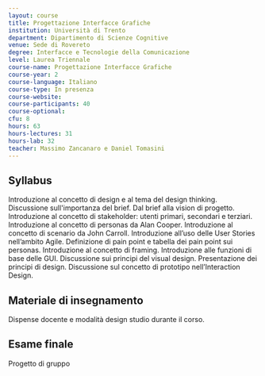 ```yaml
---
layout: course
title: Progettazione Interfacce Grafiche
institution: Università di Trento
department: Dipartimento di Scienze Cognitive
venue: Sede di Rovereto
degree: Interfacce e Tecnologie della Comunicazione
level: Laurea Triennale
course-name: Progettazione Interfacce Grafiche
course-year: 2
course-language: Italiano
course-type: In presenza
course-website: 
course-participants: 40
course-optional: 
cfu: 8
hours: 63
hours-lectures: 31
hours-lab: 32
teacher: Massimo Zancanaro e Daniel Tomasini
---
```



## Syllabus 
 Introduzione al concetto di design e al tema del design thinking.
Discussione sull'importanza del brief. Dal brief alla vision di progetto.
Introduzione al concetto di stakeholder: utenti primari, secondari e terziari.
Introduzione al concetto di personas da Alan Cooper. Introduzione al concetto di scenario da John Carroll.
Introduzione all’uso delle User Stories nell’ambito Agile. Definizione di pain point e tabella dei pain point sui personas.
Introduzione al concetto di framing.
Introduzione alle funzioni di base delle GUI.  Discussione sui principi del visual design. 
Presentazione dei principi di design.
Discussione sul concetto di prototipo nell’Interaction Design.

## Materiale di insegnamento 
Dispense docente e modalità design studio durante il corso. 

## Esame finale 
Progetto di gruppo
